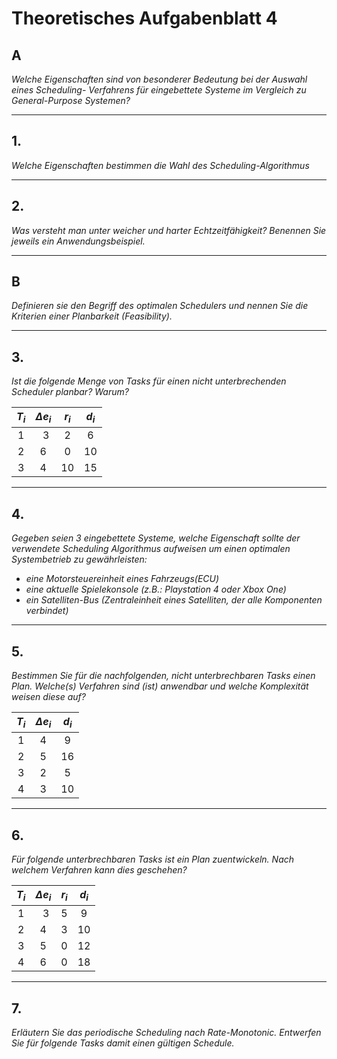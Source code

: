 # Theoretisches Aufgabenblatt 4
## A
*Welche Eigenschaften sind von besonderer Bedeutung bei der Auswahl eines Scheduling- Verfahrens für eingebettete Systeme im Vergleich zu General-Purpose Systemen?*

---
## 1.
*Welche Eigenschaften bestimmen die Wahl des Scheduling-Algorithmus*

---
## 2.
*Was versteht man unter weicher und harter Echtzeitfähigkeit? Benennen Sie jeweils ein Anwendungsbeispiel.*

---
## B
*Definieren sie den Begriff des optimalen Schedulers und nennen Sie die Kriterien einer Planbarkeit (Feasibility).*

---
## 3.
*Ist die folgende Menge von Tasks für einen nicht unterbrechenden Scheduler planbar? Warum?*

| $T_i$ | $\Delta e_i$ | $r_i$ | $d_i$ |
| :---: | :----------: | :---: | :---: |
|   1   |      3       |   2   |   6   |
|   2   |      6       |   0   |   10  |
|   3   |      4       |   10  |   15  |

---
## 4.
*Gegeben seien 3 eingebettete Systeme, welche Eigenschaft sollte der verwendete Scheduling Algorithmus aufweisen um einen optimalen Systembetrieb zu gewährleisten:*
* *eine Motorsteuereinheit eines Fahrzeugs(ECU)*
* *eine aktuelle Spielekonsole (z.B.: Playstation 4 oder Xbox One)*
* *ein Satelliten-Bus (Zentraleinheit eines Satelliten, der alle Komponenten verbindet)*

---
## 5.
*Bestimmen Sie für die nachfolgenden, nicht unterbrechbaren Tasks einen Plan. Welche(s) Verfahren sind (ist) anwendbar und welche Komplexität weisen diese auf?*

| $T_i$ | $\Delta e_i$ | $d_i$ |
| :---: | :----------: | :---: |
|   1   |      4       |   9   |
|   2   |      5       |   16  |
|   3   |      2       |   5   |
|   4   |      3       |   10  |

---
## 6.
*Für folgende unterbrechbaren Tasks ist ein Plan zuentwickeln. Nach welchem Verfahren kann dies geschehen?*

| $T_i$ | $\Delta e_i$ | $r_i$ | $d_i$ |
| :---: | :----------: | :---: | :---: |
|   1   |      3       |   5   |   9   |
|   2   |      4       |   3   |   10  |
|   3   |      5       |   0   |   12  |
|   4   |      6       |   0   |   18  |

---
## 7.
*Erläutern Sie das periodische Scheduling nach Rate-Monotonic. Entwerfen Sie für folgende Tasks damit einen gültigen Schedule.*
